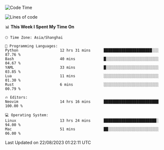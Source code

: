 <!--START_SECTION:waka-->
![Code Time](http://img.shields.io/badge/Code%20Time-1%2C527%20hrs%2046%20mins-blue)

![Lines of code](https://img.shields.io/badge/From%20Hello%20World%20I%27ve%20Written-286.7%20thousand%20lines%20of%20code-blue)

📊 **This Week I Spent My Time On** 

```text
🕑︎ Time Zone: Asia/Shanghai

💬 Programming Languages: 
Python                   12 hrs 31 mins      ██████████████████████░░░   87.76 % 
Bash                     40 mins             █░░░░░░░░░░░░░░░░░░░░░░░░   04.67 % 
YAML                     33 mins             █░░░░░░░░░░░░░░░░░░░░░░░░   03.85 % 
Lua                      11 mins             ░░░░░░░░░░░░░░░░░░░░░░░░░   01.30 % 
Rust                     6 mins              ░░░░░░░░░░░░░░░░░░░░░░░░░   00.79 % 

🔥 Editors: 
Neovim                   14 hrs 16 mins      █████████████████████████   100.00 % 

💻 Operating System: 
Linux                    13 hrs 24 mins      ████████████████████████░   94.00 % 
Mac                      51 mins             ██░░░░░░░░░░░░░░░░░░░░░░░   06.00 % 
```


 Last Updated on 22/08/2023 01:22:11 UTC
<!--END_SECTION:waka-->
